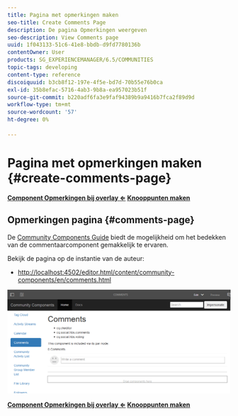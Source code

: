 ```yaml
---
title: Pagina met opmerkingen maken
seo-title: Create Comments Page
description: De pagina Opmerkingen weergeven
seo-description: View Comments page
uuid: 1f043133-51c6-41e8-bbdb-d9fd7780136b
contentOwner: User
products: SG_EXPERIENCEMANAGER/6.5/COMMUNITIES
topic-tags: developing
content-type: reference
discoiquuid: b3cb8f12-197e-4f5e-bd7d-70b55e76b0ca
exl-id: 35b8efac-5716-4ab3-9b8a-ea957023b51f
source-git-commit: b220adf6fa3e9faf94389b9a9416b7fca2f89d9d
workflow-type: tm+mt
source-wordcount: '57'
ht-degree: 0%

---
```


# Pagina met opmerkingen maken {#create-comments-page}

**[Component Opmerkingen bij overlay ⇐](overlay-comments.md) [Knooppunten maken](overlay-create-nodes.md)**

## Opmerkingen pagina {#comments-page}

De [Community Components Guide](components-guide.md) biedt de mogelijkheid om het bedekken van de commentaarcomponent gemakkelijk te ervaren.

Bekijk de pagina op de instantie van de auteur:

* [http://localhost:4502/editor.html/content/community-components/en/comments.html](http://localhost:4502/editor.html/content/community-components/en/comments.html)

![opmerkingen](assets/comments.png)

**[Component Opmerkingen bij overlay ⇐](overlay-comments.md) [Knooppunten maken](overlay-create-nodes.md)**

